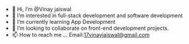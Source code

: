 - 👋 Hi, I’m @Vinay jaiswal
- 👀 I’m interested in full-stack development and software development 
- 🌱 I’m currently learning App Development
- 💞️ I’m looking to collaborate on front-end development projects.
- 📫 How to reach me ...
Email:17vinayjaiswal@gmail.com


<!---
Vinayjais/Vinayjais is a ✨ special ✨ repository because its `README.md` (this file) appears on your GitHub profile.
You can click the Preview link to take a look at your changes.
--->
